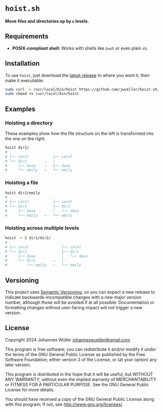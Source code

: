 # `hoist.sh`

**Move files and directories up by `n` levels.**

## Requirements

- **POSIX-compliant shell:** Works with shells like `bash` or even plain `sh`.

## Installation

To use `hoist`, just download the [latest release](https://github.com/jwueller/hoist.sh/releases/latest) to where you want it, then make it executable:

```sh
sudo curl -o /usr/local/bin/hoist https://github.com/jwueller/hoist.sh/releases/latest/download/hoist
sudo chmod +x /usr/local/bin/hoist
```

## Examples

### Hoisting a directory

These examples show how the file structure on the left is transformed into the one on the right.

```sh
hoist dir1/
# .                   .
# ├── carol           ├── carol
# └── dir1        →   │
#     ├── dave    →   ├── dave
#     └── emily   →   └── emily
```

### Hoisting a file

```sh
hoist dir1/emily
# .                   .
# ├── carol           ├── carol
# └── dir1            ├── dir1
#     ├── dave        │   └── dave
#     └── emily   →   └── emily
```

### Hoisting across multiple levels 

```sh
hoist -n 2 dir1/dir2/
# .                       .
# ├── carol               ├── carol
# └── dir1                ├── dir1
#     ├── dave            │   └── dave
#     └── dir2        →   │
#         └── emily   →   └── emily
```

## Versioning

This project uses [Semantic Versioning](https://semver.org/), so you can expect a new release to indicate backwards-incompatible changes with a new major version number, although those will be avoided if at all possible. Documentation or formatting changes without user-facing impact will not trigger a new version.

## License

Copyright 2024 Johannes Wüller <johanneswueller@gmail.com>

This program is free software; you can redistribute it and/or
modify it under the terms of the GNU General Public License
as published by the Free Software Foundation; either version 2
of the License, or (at your option) any later version.

This program is distributed in the hope that it will be useful,
but WITHOUT ANY WARRANTY; without even the implied warranty of
MERCHANTABILITY or FITNESS FOR A PARTICULAR PURPOSE.  See the
GNU General Public License for more details.

You should have received a copy of the GNU General Public License
along with this program; If not, see <http://www.gnu.org/licenses/>.

